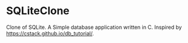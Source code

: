 # SQLiteClone
Clone of SQLite. A Simple database application written in C. Inspired by https://cstack.github.io/db_tutorial/.
